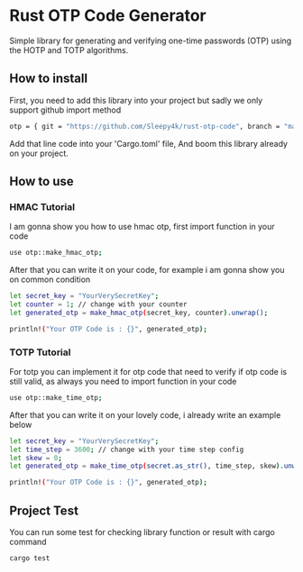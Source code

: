 # Rust OTP Code Generator

Simple library for generating and verifying one-time passwords (OTP) using the HOTP and TOTP algorithms.

## How to install

First, you need to add this library into your project but sadly we only support github import method

```bash
otp = { git = "https://github.com/Sleepy4k/rust-otp-code", branch = "main" }
```

Add that line code into your 'Cargo.toml' file, And boom this library already on your project.

## How to use

### HMAC Tutorial

I am gonna show you how to use hmac otp, first import function in your code

```bash
use otp::make_hmac_otp;
```

After that you can write it on your code, for example i am gonna show you on common condition

```bash
let secret_key = "YourVerySecretKey";
let counter = 1; // change with your counter
let generated_otp = make_hmac_otp(secret_key, counter).unwrap();

println!("Your OTP Code is : {}", generated_otp);
```

### TOTP Tutorial

For totp you can implement it for otp code that need to verify if otp code is still valid,
as always you need to import function in your code

```bash
use otp::make_time_otp;
```

After that you can write it on your lovely code, i already write an example below

```bash
let secret_key = "YourVerySecretKey";
let time_step = 3600; // change with your time step config
let skew = 0;
let generated_otp = make_time_otp(secret.as_str(), time_step, skew).unwrap();

println!("Your OTP Code is : {}", generated_otp);
```

## Project Test

You can run some test for checking library function or result with cargo command

```bash
cargo test
```
